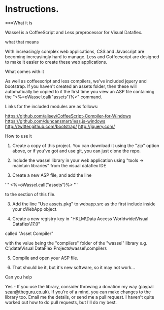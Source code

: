 Instructions. 
==============

===What it is

Wassel is a CoffeeScript and Less preprocessor for Visual Dataflex. 

what that means

With increasingly complex web applications, CSS and Javascript are becoming increasingly hard to manage. Less and Coffeescript are designed to make it easier to create these web applications. 

What comes with it

As well as coffeescript and less compilers, we've included jquery and bootstrap. If you haven't created an assets folder, then these will automatically be copied to it the first time you view an ASP file containing the "<%=oWassel.call("assets")%>" command. 

Links for the included modules are as follows: 

https://github.com/alisey/CoffeeScript-Compiler-for-Windows
https://github.com/duncansmart/less.js-windows
http://twitter.github.com/bootstrap/
http://jquery.com/

How to use it

1) Create a copy of this project. You can download it using the "zip" option above, or if you've got and use git, you can just clone the repo. 

2) Include the wassel library in your web application using "tools -> maintain libraries" from the visual dataflex IDE

3) Create a new ASP file, and add the line 

'''
<%=oWassel.call("assets")%>
'''

to the <head> section of this file. 

3) Add the line "Use assets.pkg" to webapp.src as the first include inside your cWebApp object.

4) Create a new registry key in 
  "HKLM\Data Access Worldwide\Visual Dataflex\17.0\"

called
  "Asset Compiler"

with the value being the "compilers" folder of the "wassel" library 
  e.g. C:\data\Visual DataFlex Projects\wassel\compilers


5) Compile and open your ASP file. 

6) That should be it, but it's new software, so it may not work...


Can you help

Yes - If you use the library, consider throwing a donation my way (paypal sean@theguru.co.uk). If you're of a mind, you can make changes to the library too. Email me the details, or send me a pull request. I haven't quite worked out how to do pull requests, but I'll do my best. 


